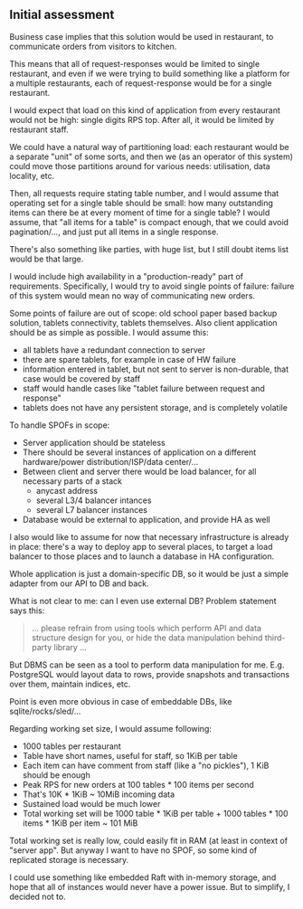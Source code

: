 ## Initial assessment

Business case implies that this solution would be used in restaurant, to communicate orders from visitors to kitchen.

This means that all of request-responses would be limited to single restaurant, and even
if we were trying to build something like a platform for a multiple restaurants, each of request-response would
be for a single restaurant.

I would expect that load on this kind of application from every restaurant would not be high: single digits RPS top.
After all, it would be limited by restaurant staff.

We could have a natural way of partitioning load: each restaurant would be a separate "unit" of some sorts, and then
we (as an operator of this system) could move those partitions around for various needs: utilisation, data locality, etc.

Then, all requests require stating table number, and I would assume that operating set for a single
table should be small: how many outstanding items can there be at every moment of time for a single table?
I would assume, that "all items for a table" is compact enough, that we could avoid pagination/..., and just 
put all items in a single response.

There's also something like parties, with huge list, but I still doubt items list would be that large.

I would include high availability in a "production-ready" part of requirements.
Specifically, I would try to avoid single points of failure: failure of this system would mean no way of
communicating new orders.

Some points of failure are out of scope: old school paper based backup solution, tablets connectivity,
tablets themselves. Also client application should be as simple as possible.
I would assume this:
* all tablets have a redundant connection to server
* there are spare tablets, for example in case of HW failure
* information entered in tablet, but not sent to server is non-durable, that case would be covered by staff
* staff would handle cases like "tablet failure between request and response"
* tablets does not have any persistent storage, and is completely volatile

To handle SPOFs in scope:
* Server application should be stateless
* There should be several instances of application on a different hardware/power distribution/ISP/data center/...
* Between client and server there would be load balancer, for all necessary parts of a stack
  * anycast address
  * several L3/4 balancer intances 
  * several L7 balancer instances
* Database would be external to application, and provide HA as well

I also would like to assume for now that necessary infrastructure is already in place: there's a way to deploy app
to several places, to target a load balancer to those places and to launch a database in HA configuration.

Whole application is just a domain-specific DB, so it would be just a simple adapter from our API to DB and back.

What is not clear to me: can I even use external DB? Problem statement says this:

> ... please refrain from using tools which perform API and data structure design for you,
> or hide the data manipulation behind third-party library ...

But DBMS can be seen as a tool to perform data manipulation for me.
E.g. PostgreSQL would layout data to rows, provide snapshots and transactions over them, maintain indices, etc.

Point is even more obvious in case of embeddable DBs, like sqlite/rocks/sled/...

Regarding working set size, I would assume following:
* 1000 tables per restaurant
* Table have short names, useful for staff, so 1KiB per table
* Each item can have comment from staff (like a "no pickles"), 1 KiB should be enough
* Peak RPS for new orders at 100 tables * 100 items per second
* That's 10K * 1KiB ~ 10MiB incoming data
* Sustained load would be much lower
* Total working set will be 1000 table * 1KiB per table + 1000 tables * 100 items * 1KiB per item ~ 101 MiB

Total working set is really low, could easily fit in RAM (at least in context of "server app".
But anyway I want to have no SPOF, so some kind of replicated storage is necessary.

I could use something like embedded Raft with in-memory storage, and hope that all of instances
would never have a power issue. But to simplify, I decided not to.
